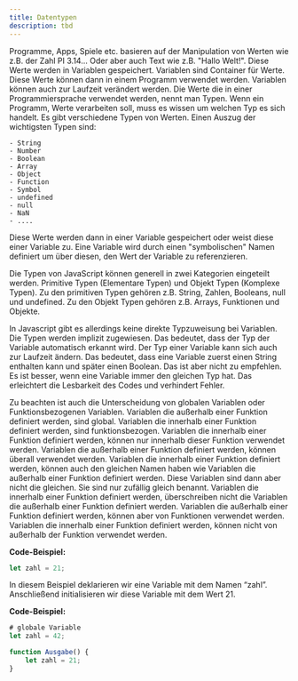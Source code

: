 ```yaml
---
title: Datentypen
description: tbd
---
```



Programme, Apps, Spiele etc. basieren auf der Manipulation von Werten wie z.B. der Zahl PI 3.14...
Oder aber auch Text wie z.B. "Hallo Welt!". Diese Werte werden in Variablen gespeichert. Variablen sind Container für Werte. Diese Werte können dann in einem Programm verwendet werden. Variablen können auch zur Laufzeit verändert werden. Die Werte die in einer Programmiersprache verwendet werden, nennt man Typen. Wenn ein Programm, Werte verarbeiten soll, muss es wissen um welchen Typ es sich handelt. Es gibt verschiedene Typen von Werten. Einen Auszug der wichtigsten Typen sind:

```
- String
- Number
- Boolean
- Array
- Object
- Function
- Symbol
- undefined
- null
- NaN
- ....
```

Diese Werte werden dann in einer Variable gespeichert oder weist diese einer Variable zu. Eine Variable wird durch einen "symbolischen" Namen definiert um über diesen, den Wert der Variable zu referenzieren.

Die Typen von JavaScript können generell in zwei Kategorien eingeteilt werden. Primitive Typen (Elementare Typen) und Objekt Typen (Komplexe Typen). Zu den primitiven Typen gehören z.B. String, Zahlen, Booleans, null und undefined. Zu den Objekt Typen gehören z.B. Arrays, Funktionen und Objekte.

In Javascript gibt es allerdings keine direkte Typzuweisung bei Variablen. Die Typen werden implizit zugewiesen. Das bedeutet, dass der Typ der Variable automatisch erkannt wird. Der Typ einer Variable kann sich auch zur Laufzeit ändern. Das bedeutet, dass eine Variable zuerst einen String enthalten kann und später einen Boolean. Das ist aber nicht zu empfehlen. Es ist besser, wenn eine Variable immer den gleichen Typ hat. Das erleichtert die Lesbarkeit des Codes und verhindert Fehler.

Zu beachten ist auch die Unterscheidung von globalen Variablen oder Funktionsbezogenen Variablen. Variablen die außerhalb einer Funktion definiert werden, sind global. Variablen die innerhalb einer Funktion definiert werden, sind funktionsbezogen. Variablen die innerhalb einer Funktion definiert werden, können nur innerhalb dieser Funktion verwendet werden. Variablen die außerhalb einer Funktion definiert werden, können überall verwendet werden. Variablen die innerhalb einer Funktion definiert werden, können auch den gleichen Namen haben wie Variablen die außerhalb einer Funktion definiert werden. Diese Variablen sind dann aber nicht die gleichen. Sie sind nur zufällig gleich benannt. Variablen die innerhalb einer Funktion definiert werden, überschreiben nicht die Variablen die außerhalb einer Funktion definiert werden. Variablen die außerhalb einer Funktion definiert werden, können aber von Funktionen verwendet werden. Variablen die innerhalb einer Funktion definiert werden, können nicht von außerhalb der Funktion verwendet werden.

**Code-Beispiel:**

```jsx
let zahl = 21;
```

In diesem Beispiel deklarieren wir eine Variable mit dem Namen “zahl”. Anschließend initialisieren wir diese Variable mit dem Wert 21.

**Code-Beispiel:**

```jsx
# globale Variable
let zahl = 42;

function Ausgabe() {
	let zahl = 21;
}
```

